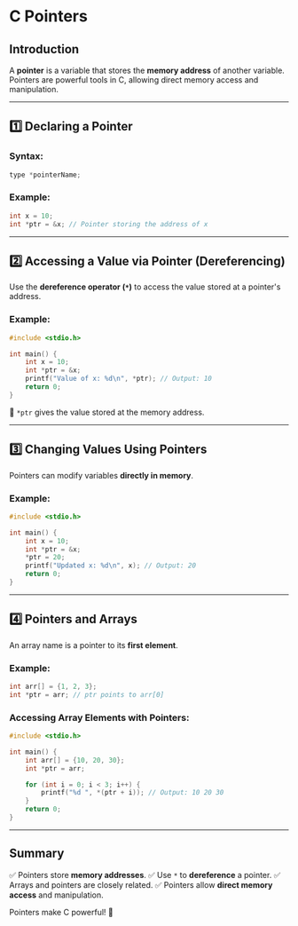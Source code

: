 # C Pointers

## Introduction

A **pointer** is a variable that stores the **memory address** of another variable. Pointers are powerful tools in C, allowing direct memory access and manipulation.

---

## 1️⃣ Declaring a Pointer

### Syntax:

```c
type *pointerName;
```

### Example:

```c
int x = 10;
int *ptr = &x; // Pointer storing the address of x
```

---

## 2️⃣ Accessing a Value via Pointer (Dereferencing)

Use the **dereference operator (`*`)** to access the value stored at a pointer's address.

### Example:

```c
#include <stdio.h>

int main() {
    int x = 10;
    int *ptr = &x;
    printf("Value of x: %d\n", *ptr); // Output: 10
    return 0;
}
```

🔹 `*ptr` gives the value stored at the memory address.

---

## 3️⃣ Changing Values Using Pointers

Pointers can modify variables **directly in memory**.

### Example:

```c
#include <stdio.h>

int main() {
    int x = 10;
    int *ptr = &x;
    *ptr = 20;
    printf("Updated x: %d\n", x); // Output: 20
    return 0;
}
```

---

## 4️⃣ Pointers and Arrays

An array name is a pointer to its **first element**.

### Example:

```c
int arr[] = {1, 2, 3};
int *ptr = arr; // ptr points to arr[0]
```

### Accessing Array Elements with Pointers:

```c
#include <stdio.h>

int main() {
    int arr[] = {10, 20, 30};
    int *ptr = arr;

    for (int i = 0; i < 3; i++) {
        printf("%d ", *(ptr + i)); // Output: 10 20 30
    }
    return 0;
}
```

---

## Summary

✅ Pointers store **memory addresses**.
✅ Use `*` to **dereference** a pointer.
✅ Arrays and pointers are closely related.
✅ Pointers allow **direct memory access** and manipulation.

Pointers make C powerful! 🚀
